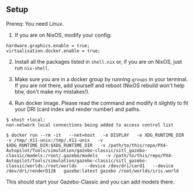 ## Setup

Prereq: You need Linux.

1. If you are on NixOS, modify your config:
```
hardware.graphics.enable = true;
virtualisation.docker.enable = true;
```

2. Install all the packages listed in `shell.nix` or, if you are on NixOS, just run `nix-shell`.

3. Make sure you are in a docker group by running `groups` in your terminal. If you are not there, add yourself and reboot (NixOS rebuild won't help btw, don't make my mistakes!).

4. Run docker image. Please read the command and modify it slightly to fit your DRI (card index and render number) and paths.
```
$ xhost +local:
non-network local connections being added to access control list

$ docker run --rm -it   --net=host   -e DISPLAY   -e XDG_RUNTIME_DIR   -v /tmp/.X11-unix:/tmp/.X11-unix   -v $XDG_RUNTIME_DIR:$XDG_RUNTIME_DIR   -v /path/to/this/repo/PX4-Autopilot/Tools/simulation/gazebo-classic/sitl_gazebo-classic/models:/root/.gazebo/models   -v /path/to/this/repo/PX4-Autopilot/Tools/simulation/gazebo-classic/sitl_gazebo-classic/worlds:/root/worlds   --device /dev/dri/card1   --device /dev/dri/renderD128   gazebo:latest gazebo /root/worlds/iris.world
```

This should start your Gazebo-Classic and you can add models there.

